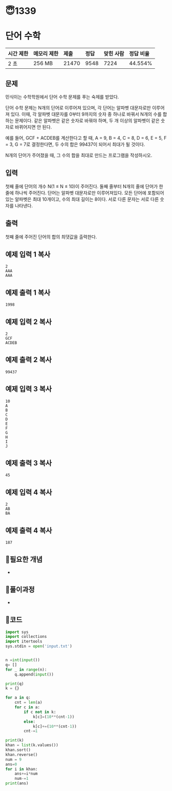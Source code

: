 # 😇1339

# 단어 수학

| 시간 제한 | 메모리 제한 | 제출  | 정답 | 맞힌 사람 | 정답 비율 |
| :-------- | :---------- | :---- | :--- | :-------- | :-------- |
| 2 초      | 256 MB      | 21470 | 9548 | 7224      | 44.554%   |

## 문제

민식이는 수학학원에서 단어 수학 문제를 푸는 숙제를 받았다.

단어 수학 문제는 N개의 단어로 이루어져 있으며, 각 단어는 알파벳 대문자로만 이루어져 있다. 이때, 각 알파벳 대문자를 0부터 9까지의 숫자 중 하나로 바꿔서 N개의 수를 합하는 문제이다. 같은 알파벳은 같은 숫자로 바꿔야 하며, 두 개 이상의 알파벳이 같은 숫자로 바뀌어지면 안 된다.

예를 들어, GCF + ACDEB를 계산한다고 할 때, A = 9, B = 4, C = 8, D = 6, E = 5, F = 3, G = 7로 결정한다면, 두 수의 합은 99437이 되어서 최대가 될 것이다.

N개의 단어가 주어졌을 때, 그 수의 합을 최대로 만드는 프로그램을 작성하시오.

## 입력

첫째 줄에 단어의 개수 N(1 ≤ N ≤ 10)이 주어진다. 둘째 줄부터 N개의 줄에 단어가 한 줄에 하나씩 주어진다. 단어는 알파벳 대문자로만 이루어져있다. 모든 단어에 포함되어 있는 알파벳은 최대 10개이고, 수의 최대 길이는 8이다. 서로 다른 문자는 서로 다른 숫자를 나타낸다.

## 출력

첫째 줄에 주어진 단어의 합의 최댓값을 출력한다.

## 예제 입력 1 복사

```
2
AAA
AAA
```

## 예제 출력 1 복사

```
1998
```

## 예제 입력 2 복사

```
2
GCF
ACDEB
```

## 예제 출력 2 복사

```
99437
```

## 예제 입력 3 복사

```
10
A
B
C
D
E
F
G
H
I
J
```

## 예제 출력 3 복사

```
45
```

## 예제 입력 4 복사

```
2
AB
BA
```

## 예제 출력 4 복사

```
187
```

## 👺필요한 개념

- 


## 👺풀이과정

- 

## 👺코드

```python
import sys
import collections
import itertools
sys.stdin = open('input.txt')


n =int(input())
q= []
for _ in range(n):
    q.append(input())

print(q)
k = {}

for a in q:
    cnt = len(a)
    for c in a:
        if c not in k:
            k[c]=(10**(cnt-1))
        else:
            k[c]+=(10**(cnt-1))
        cnt-=1

print(k)
khan = list(k.values())
khan.sort()
khan.reverse()
num = 9
ans=0
for i in khan:
    ans+=i*num
    num-=1
print(ans)
```





